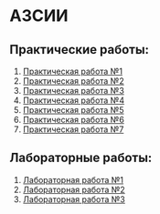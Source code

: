 # АЗСИИ
## Практические работы:

1. [Практическая работа №1](https://github.com/sapperka/AZSII/blob/main/АЗСИИ_ББМО_02_23_Рыбаков_ПР1.ipynb)
2. [Практическая работа №2](https://github.com/sapperka/AZSII/blob/main/АЗСИИ_ББМО_02_23_Рыбаков_ПР2.ipynb)
3. [Практическая работа №3](https://github.com/sapperka/AZSII/blob/main/АЗСИИ_ББМО_02_23_Рыбаков_ПР3.ipynb)
4. [Практическая работа №4](https://github.com/sapperka/AZSII/blob/main/АЗСИИ_ББМО_02_23_Рыбаков_ПР4.ipynb)
5. [Практическая работа №5](https://github.com/sapperka/AZSII/blob/main/АЗСИИ_ББМО_02_23_Рыбаков_ПР5.ipynb)
6. [Практическая работа №6](https://github.com/sapperka/AZSII/blob/main/АЗСИИ_ББМО_02_23_Рыбаков_ПР6.ipynb)
7. [Практическая работа №7](https://github.com/sapperka/AZSII/blob/main/АЗСИИ_ББМО_02_23_Рыбаков_ПР7.ipynb)

## Лабораторные работы:

1. [Лабораторная работа №1]()
2. [Лабораторная работа №2]()
3. [Лабораторная работа №3]()
